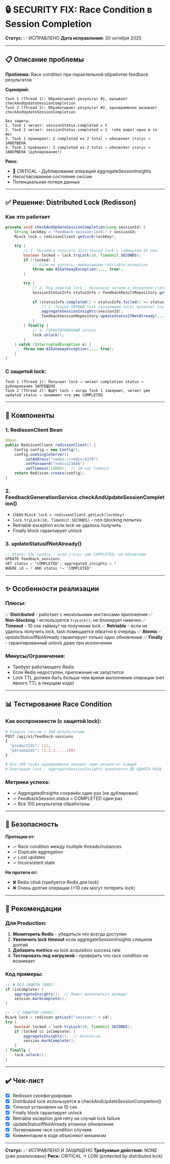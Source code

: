 # 🔒 SECURITY FIX: Race Condition в Session Completion

**Статус:** ✅ ИСПРАВЛЕНО
**Дата исправления:** 30 октября 2025

---

## 📋 Описание проблемы

**Проблема:** Race condition при параллельной обработке feedback результатов

**Сценарий:**
```
Task 1 (Thread 1): Обрабатывает результат #1, вызывает checkAndUpdateSessionCompletion
Task 2 (Thread 2): Обрабатывает результат #2, одновременно вызывает checkAndUpdateSessionCompletion

Без защиты:
1. Task 1 читает: sessionStatus.completed = 1
2. Task 2 читает: sessionStatus.completed = 1  (обе видят одно и то же)
3. Task 1 проверяет: 2 completed из 2 total → обновляет статус → ЗАВЕРШЕНА
4. Task 2 проверяет: 2 completed из 2 total → обновляет статус → ЗАВЕРШЕНА (дублирование!)
```

**Риск:**
- 🔴 CRITICAL - Дублирование операций aggregateSessionInsights
- Несогласованное состояние сессии
- Потенциальная потеря данных

---

## ✅ Решение: Distributed Lock (Redisson)

### Как это работает

```java
private void checkAndUpdateSessionCompletion(Long sessionId) {
    String lockKey = "feedback-session-lock:" + sessionId;
    RLock lock = redissonClient.getLock(lockKey);

    try {
        // 1. Пытаемся получить distributed lock с таймаутом 10 сек
        boolean locked = lock.tryLock(10, TimeUnit.SECONDS);
        if (!locked) {
            // Если не удалось, выбрасываем retriable exception
            throw new AIGatewayException(..., true);
        }

        try {
            // 2. Под защитой lock - безопасно читаем и обновляем статус
            SessionStatusInfo statusInfo = feedbackResultRepository.getSessionStatus(sessionId);
            
            if (statusInfo.completed() + statusInfo.failed() >= statusInfo.total()) {
                // 3. Только ПЕРВЫЙ task (владеющий lock) выполнит это
                aggregateSessionInsights(sessionId);
                feedbackSessionRepository.updateStatusIfNotAlready(...); // Атомное обновление
            }
        } finally {
            // 4. ГАРАНТИРОВАННЫЙ unlock
            lock.unlock();
        }
    } catch (InterruptedException e) {
        throw new AIGatewayException(..., true);
    }
}
```

### С защитой lock:

```
Task 1 (Thread 1): Получает lock → читает completion status → дублирование ЗАПРЕЩЕНО
Task 2 (Thread 2): Ждёт lock → когда Task 1 завершит, читает уже updated status → понимает что уже COMPLETED
```

---

## 🔧 Компоненты

### 1. **RedissonClient Bean**
```java
@Bean
public RedissonClient redissonClient() {
    Config config = new Config();
    config.useSingleServer()
        .setAddress("redis://redis:6379")
        .setPassword("redis123456")
        .setTimeout(10000);  // 10 sec timeout
    return Redisson.create(config);
}
```

### 2. **FeedbackGenerationService.checkAndUpdateSessionCompletion()**
- Uses `RLock lock = redissonClient.getLock(lockKey)`
- `lock.tryLock(10, TimeUnit.SECONDS)` - non-blocking попытка
- Retriable exception если lock не удалось получить
- Finally block гарантирует unlock

### 3. **updateStatusIfNotAlready()**
```java
// Atomic SQL update - если статус уже COMPLETED, не обновляем
UPDATE feedback_sessions 
SET status = 'COMPLETED', aggregated_insights = ? 
WHERE id = ? AND status != 'COMPLETED'
```

---

## ✨ Особенности реализации

### Плюсы:
✅ **Distributed** - работает с несколькими инстансами приложения
✅ **Non-blocking** - используется `tryLock()`, не блокирует навечно
✅ **Timeout** - 10 сек таймаут на получение lock
✅ **Retriable** - если не удалось получить lock, task помещается обратно в очередь
✅ **Atomic** - updateStatusIfNotAlready гарантирует только одно обновление
✅ **Finally** - гарантированный unlock даже при исключении

### Минусы/Ограничения:
- Требует работающего Redis
- Если Redis недоступен, приложение не запустится
- Lock TTL должен быть больше чем время выполнения операции (нет явного TTL в текущем коде)

---

## 📊 Тестирование Race Condition

### Как воспроизвести (с защитой lock):
```bash
# Создать сессию с 100 результатами
POST /api/v1/feedback-sessions
{
  "productIds": [1],
  "personaIds": [1,2,3,...,100]
}

# Все 100 tasks одновременно обновят один результат каждый
# Благодаря lock - aggregateSessionInsights выполнится ДО ОДНОГО РАЗА
```

### Метрики успеха:
- ✓ AggregatedInsights сохранён один раз (не дублирован)
- ✓ FeedbackSession.status = COMPLETED один раз
- ✓ Все 100 результатов обработаны

---

## 🔐 Безопасность

**Протеции от:**
- ✓ Race condition между multiple threads/instances
- ✓ Duplcate aggregation
- ✓ Lost updates
- ✓ Inconsistent state

**Не протеги от:**
- ❌ Redis сбой (требуется Redis для lock)
- ❌ Очень долгие операции (>10 сек могут потерять lock)

---

## 📝 Рекомендации

### Для Production:
1. **Мониторить Redis** - убедиться что всегда доступен
2. **Увеличить lock timeout** если aggregateSessionInsights слишком долгий
3. **Добавить metrics** на lock acquisition success rate
4. **Тестировать под нагрузкой** - проверить что race condition не возникает

### Код примеры:
```java
// ❌ БЕЗ ЗАЩИТЫ (BAD):
if (isComplete) {
    aggregateInsights();  // Может выполниться дважды!
    session.markComplete();
}

// ✅ С ЗАЩИТОЙ (GOOD):
RLock lock = redisson.getLock("session:" + id);
try {
    boolean locked = lock.tryLock(10, TimeUnit.SECONDS);
    if (locked && isComplete) {
        aggregateInsights();  // Безопасно
        session.markComplete();
    }
} finally {
    lock.unlock();
}
```

---

## ✔️ Чек-лист

- [x] Redisson сконфигурирован
- [x] Distributed lock используется в checkAndUpdateSessionCompletion()
- [x] Timeout установлен на 10 сек
- [x] Finally block гарантирует unlock
- [x] Retriable exception для retry на случай lock failure
- [x] updateStatusIfNotAlready атомное обновление
- [x] Логирование race condition случаев
- [x] Комментарии в коде объясняют механизм

---

**Статус:** ✅ ИСПРАВЛЕНО И ЗАЩИЩЕНО
**Требуемые действия:** NONE (уже реализовано)
**Риск:** CRITICAL → LOW (protected by distributed lock)
